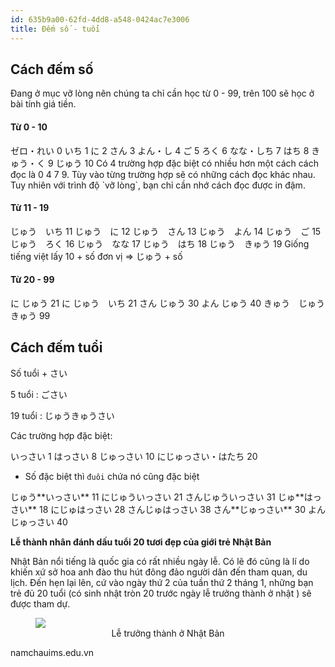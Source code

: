```yaml
---
id: 635b9a00-62fd-4dd8-a548-0424ac7e3006
title: Đếm số - tuổi
---
```


<InlineToc />

## Cách đếm số

Đang ở mục vỡ lòng nên chúng ta chỉ cần học từ 0 - 99, trên 100 sẽ học ở bài tính giá tiền.

<Recipes showNavigate={false} showChallangeDescription={false} titleText="Counting">

#### Từ 0 - 10


<VTable>
  <tr>
    <td><Kanji><CodeStep step={1}>ゼロ</CodeStep>・れい</Kanji></td>
    <td>0</td>
  </tr>
  <tr>
    <td><Kanji>いち</Kanji></td>
    <td>1</td>
  </tr>
  <tr>
    <td><Kanji>に</Kanji></td>
    <td>2</td>
  </tr>
  <tr>
    <td><Kanji>さん</Kanji></td>
    <td>3</td>
  </tr>
  <tr>
    <td><Kanji><CodeStep step={1}>よん</CodeStep>・し</Kanji></td>
    <td>4</td>
  </tr>
  <tr>
    <td><Kanji>ご</Kanji></td>
    <td>5</td>
  </tr>
  <tr>
    <td><Kanji>ろく</Kanji></td>
    <td>6</td>
  </tr>
  <tr>
    <td><Kanji><CodeStep step={1}>なな</CodeStep>・しち</Kanji></td>
    <td>7</td>
  </tr>
  <tr>
    <td><Kanji>はち</Kanji></td>
    <td>8</td>
  </tr>
  <tr>
    <td><Kanji><CodeStep step={1}>きゅう</CodeStep>・く</Kanji></td>
    <td>9</td>
  </tr>
  <tr>
    <td><Kanji>じゅう</Kanji></td>
    <td>10</td>
  </tr>
</VTable>

<Note>
 Có 4 trường hợp đặc biệt có nhiều hơn một cách cách đọc là 0 4 7 9. Tùy vào từng trường hợp sẽ có những cách đọc khác nhau. Tuy nhiên với trình độ `vỡ lòng`, bạn chỉ cần nhớ cách đọc được in đậm.
</Note>

<Solution />

#### Từ 11 - 19

<VTable>
  <tr>
    <td><Kanji>じゅう　いち</Kanji></td>
    <td>11</td>
  </tr>
  <tr>
    <td><Kanji>じゅう　に</Kanji></td>
    <td>12</td>
  </tr>
  <tr>
    <td><Kanji>じゅう　さん</Kanji></td>
    <td>13</td>
  </tr>
  <tr>
    <td><Kanji>じゅう　<CodeStep step={1}>よん</CodeStep></Kanji></td>
    <td>14</td>
  </tr>
  <tr>
    <td><Kanji>じゅう　ご</Kanji></td>
    <td>15</td>
  </tr>
  <tr>
    <td><Kanji>じゅう　ろく</Kanji></td>
    <td>16</td>
  </tr>
  <tr>
    <td><Kanji>じゅう　<CodeStep step={1}>なな</CodeStep></Kanji></td>
    <td>17</td>
  </tr>
  <tr>
    <td><Kanji>じゅう　はち</Kanji></td>
    <td>18</td>
  </tr>
  <tr>
    <td><Kanji>じゅう　<CodeStep step={1}>きゅう</CodeStep></Kanji></td>
    <td>19</td>
  </tr>
</VTable>

<Note>
Giống tiếng việt lấy 10 + số đơn vị => <CodeStep step={1}><td><Kanji>じゅう</Kanji></td></CodeStep> + số 
</Note>

<Solution />

#### Từ 20 - 99

<VTable>
  <tr>
    <td><Kanji>に じゅう</Kanji></td>
    <td>21</td>
  </tr>
  <tr>
    <td><Kanji>に じゅう　いち</Kanji></td>
    <td>21</td>
  </tr>
  <tr>
    <td><Kanji>さん じゅう</Kanji></td>
    <td>30</td>
  </tr>
  <tr>
    <td><Kanji>よん じゅう</Kanji></td>
    <td>40</td>
  </tr>
  <tr>
    <td><Kanji>きゅう　じゅう　きゅう</Kanji></td>
    <td>99</td>
  </tr>
</VTable>

<Solution />

</Recipes>


## Cách đếm tuổi

<span className="text-red-40 px-3 py-2 text-2xl border-solid border-[2px] border-purple-50">Số tuổi + <Kanji>さい</Kanji></span>

5 tuổi : ご<Kanji><CodeStep step={1}>さい</CodeStep></Kanji>

19 tuổi : じゅうきゅう<Kanji><CodeStep step={1}>さい</CodeStep></Kanji>


<Note>

Các trường hợp đặc biệt: 

<VTable>
 <tr>
  <td><Kanji>いっさい</Kanji></td>
  <td>1</td>
 </tr>
<tr>
  <td><Kanji>はっさい</Kanji></td>
  <td>8</td>
</tr>
<tr>
  <td><Kanji>じゅっさい</Kanji></td>
  <td>10</td>
</tr>
<tr>
  <td><Kanji>にじゅっさい・はたち</Kanji></td>
  <td>20</td>
</tr>
</VTable>

- Số đặc biệt thì `đuôi` chứa nó cũng đặc biệt

<VTable>
  <tr>
    <td><Kanji>じゅう**いっさい**</Kanji></td>
    <td>11</td>
  </tr>
  <tr>
    <td><Kanji>にじゅういっさい</Kanji></td>
    <td>21</td>
  </tr>
  <tr>
    <td><Kanji>さんじゅういっさい</Kanji></td>
    <td>31</td>
  </tr>
  <tr>
    <td><Kanji>じゅ**はっさい**</Kanji></td>
    <td>18</td>
  </tr>
  <tr>
    <td><Kanji>にじゅはっさい</Kanji></td>
    <td>28</td>
  </tr>
  <tr>
    <td><Kanji>さんじゅはっさい</Kanji></td>
    <td>38</td>
  </tr>
  <tr>
    <td><Kanji>さん**じゅっさい**</Kanji></td>
    <td>30</td>
  </tr>
  <tr>
    <td><Kanji>よんじゅっさい</Kanji></td>
    <td>40</td>
  </tr>
</VTable>

</Note>

<Culture>

**Lễ thành nhân đánh dấu tuổi 20 tươi đẹp của giới trẻ Nhật Bản**

Nhật Bản nổi tiếng là quốc gia có rất nhiều ngày lễ. Có lẽ đó cũng là lí do khiến xứ sở hoa anh đào thu hút đông đảo người dân đến tham quan, du lịch. Đến hẹn lại lên, cứ vào ngày thứ 2 của tuần thứ 2  tháng 1, những bạn trẻ đủ 20 tuổi (có sinh nhật tròn 20 trước ngày lễ trưởng thành ở nhật ) sẽ được tham dự. 

<figure>
<img src="https://namchauims.edu.vn/uploads/images/le-truong-thanh-o-nhat.jpg" style={{margin: '0 auto'}} />
  <figcaption align="center">Lễ trưởng thành ở Nhật Bản</figcaption>
</figure>

<Via href="https://namchauims.edu.vn/le-truong-thanh-o-nhat/">namchauims.edu.vn</Via>
</Culture>